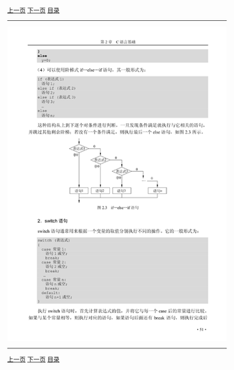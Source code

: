 [上一页](063.md) [下一页](065.md) [目录](../README.md)

***

![064](../images/064.png)

***

[上一页](063.md) [下一页](065.md) [目录](../README.md)
